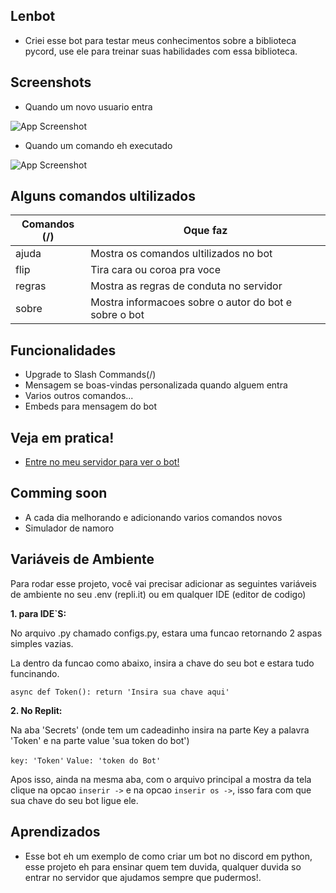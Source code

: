 
## Lenbot

- Criei esse bot para testar meus conhecimentos sobre a biblioteca pycord, use ele para treinar suas habilidades com essa biblioteca.


## Screenshots
- Quando um novo usuario entra

![App Screenshot](https://cdn.discordapp.com/attachments/996151321096892636/998364100243509268/welcome_message.jpg)

- Quando um comando eh executado

![App Screenshot](https://cdn.discordapp.com/attachments/996151321096892636/998365553020391514/comando_usado.jpg)
## Alguns comandos ultilizados

| Comandos (/)               | Oque faz                                                |
| ----------------- | ---------------------------------------------------------------- |
| ajuda     | Mostra os comandos ultilizados no bot |  
| flip      | Tira cara ou coroa pra voce|
| regras    | Mostra as regras de conduta no servidor |
| sobre     | Mostra informacoes sobre o autor do bot e sobre o bot|


## Funcionalidades

- Upgrade to Slash Commands(/)
- Mensagem se boas-vindas personalizada quando alguem entra
- Varios outros comandos...
- Embeds para mensagem do bot

## Veja em pratica!

 - [Entre no meu servidor para ver o bot!](https://discord.gg/ukNgpMcU6b)
 

## Comming soon

- A cada dia melhorando e adicionando varios comandos novos
- Simulador de namoro

## Variáveis de Ambiente

Para rodar esse projeto, você vai precisar adicionar as seguintes variáveis de ambiente no seu .env (repli.it) ou em qualquer IDE (editor de codigo)

**1. para IDE`S:**

No arquivo .py chamado configs.py, estara uma funcao retornando 2 aspas simples vazias.

La dentro da funcao como abaixo, insira a chave do seu bot e estara tudo funcinando.

`async def Token():
return 'Insira sua chave aqui'` 

**2. No Replit:**

Na aba 'Secrets' (onde tem um cadeadinho insira na parte Key a palavra 'Token' e na parte value 'sua token do bot')

`key: 'Token'`
`Value: 'token do Bot'`

Apos isso, ainda na mesma aba, com o arquivo principal a mostra da tela clique na opcao `inserir ->` e na opcao `inserir os ->`, isso fara com que sua chave do seu bot ligue ele.


## Aprendizados

- Esse bot eh um exemplo de como criar um bot no discord em python, esse projeto eh para ensinar quem tem duvida, qualquer duvida so entrar no servidor que ajudamos sempre que pudermos!.


